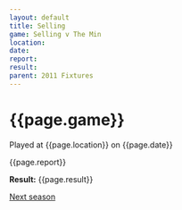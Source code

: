 ```yaml
---
layout: default
title: Selling
game: Selling v The Min
location: 
date: 
report: 
result: 
parent: 2011 Fixtures
---
```


# {{page.game}}

Played at {{page.location}} on {{page.date}}

{{page.report}}

**Result:** {{page.result}}



[Next season](../2012)